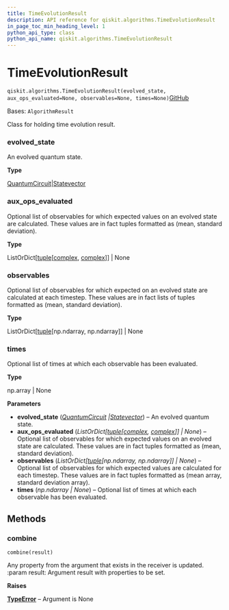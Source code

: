 ```yaml
---
title: TimeEvolutionResult
description: API reference for qiskit.algorithms.TimeEvolutionResult
in_page_toc_min_heading_level: 1
python_api_type: class
python_api_name: qiskit.algorithms.TimeEvolutionResult
---
```


# TimeEvolutionResult

<span id="qiskit.algorithms.TimeEvolutionResult" />

`qiskit.algorithms.TimeEvolutionResult(evolved_state, aux_ops_evaluated=None, observables=None, times=None)`[GitHub](https://github.com/qiskit/qiskit/tree/stable/0.45/qiskit/algorithms/time_evolvers/time_evolution_result.py "view source code")

Bases: `AlgorithmResult`

Class for holding time evolution result.

<span id="qiskit.algorithms.TimeEvolutionResult.evolved_state" />

### evolved\_state

An evolved quantum state.

**Type**

[QuantumCircuit](qiskit.circuit.QuantumCircuit "qiskit.circuit.QuantumCircuit")|[Statevector](qiskit.quantum_info.Statevector "qiskit.quantum_info.Statevector")

<span id="qiskit.algorithms.TimeEvolutionResult.aux_ops_evaluated" />

### aux\_ops\_evaluated

Optional list of observables for which expected values on an evolved state are calculated. These values are in fact tuples formatted as (mean, standard deviation).

**Type**

ListOrDict\[[tuple](https://docs.python.org/3/library/stdtypes.html#tuple "(in Python v3.12)")\[[complex](https://docs.python.org/3/library/functions.html#complex "(in Python v3.12)"), [complex](https://docs.python.org/3/library/functions.html#complex "(in Python v3.12)")]] | None

<span id="qiskit.algorithms.TimeEvolutionResult.observables" />

### observables

Optional list of observables for which expected on an evolved state are calculated at each timestep. These values are in fact lists of tuples formatted as (mean, standard deviation).

**Type**

ListOrDict\[[tuple](https://docs.python.org/3/library/stdtypes.html#tuple "(in Python v3.12)")\[np.ndarray, np.ndarray]] | None

<span id="qiskit.algorithms.TimeEvolutionResult.times" />

### times

Optional list of times at which each observable has been evaluated.

**Type**

np.array | None

**Parameters**

*   **evolved\_state** ([*QuantumCircuit*](qiskit.circuit.QuantumCircuit "qiskit.circuit.QuantumCircuit")  *|*[*Statevector*](qiskit.quantum_info.Statevector "qiskit.quantum_info.Statevector")) – An evolved quantum state.
*   **aux\_ops\_evaluated** (*ListOrDict\[*[*tuple*](https://docs.python.org/3/library/stdtypes.html#tuple "(in Python v3.12)")*\[*[*complex*](https://docs.python.org/3/library/functions.html#complex "(in Python v3.12)")*,* [*complex*](https://docs.python.org/3/library/functions.html#complex "(in Python v3.12)")*]] | None*) – Optional list of observables for which expected values on an evolved state are calculated. These values are in fact tuples formatted as (mean, standard deviation).
*   **observables** (*ListOrDict\[*[*tuple*](https://docs.python.org/3/library/stdtypes.html#tuple "(in Python v3.12)")*\[np.ndarray, np.ndarray]] | None*) – Optional list of observables for which expected values are calculated for each timestep. These values are in fact tuples formatted as (mean array, standard deviation array).
*   **times** (*np.ndarray | None*) – Optional list of times at which each observable has been evaluated.

## Methods

### combine

<span id="qiskit.algorithms.TimeEvolutionResult.combine" />

`combine(result)`

Any property from the argument that exists in the receiver is updated. :param result: Argument result with properties to be set.

**Raises**

[**TypeError**](https://docs.python.org/3/library/exceptions.html#TypeError "(in Python v3.12)") – Argument is None

